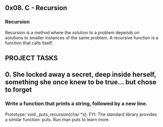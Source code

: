 ## 0x08. C - Recursion

### Recursion
Recursion is a method where the solution to a problem depends on solutions to smaller instances of the same problem.
A recursive function is a function that calls itself.


## PROJECT TASKS

## 0. She locked away a secret, deep inside herself, something she once knew to be true... but chose to forget

### Write a function that prints a string, followed by a new line.

Prototype: void _puts_recursion(char *s);
FYI: The standard library provides a similar function: puts. Run man puts to learn more.
